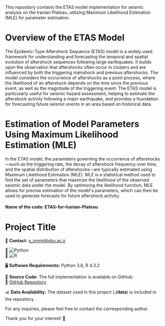 This repository contains the ETAS model implementation for seismic analysis on the Iranian Plateau, utilizing Maximum Likelihood Estimation (MLE) for parameter estimation.
# Overview of the ETAS Model
The Epidemic-Type Aftershock Sequence (ETAS) model is a widely used framework for understanding and forecasting the temporal and spatial evolution of aftershock sequences following large earthquakes. It builds upon the observation that aftershocks often occur in clusters and are influenced by both the triggering mainshock and previous aftershocks. The model considers the occurrence of aftershocks as a point process, where the likelihood of an aftershock depends on the time since the previous event, as well as the magnitude of the triggering event. The ETAS model is particularly useful for seismic hazard assessment, helping to estimate the aftershock activity following a major earthquake, and provides a foundation for forecasting future seismic events in an area based on historical data.
# Estimation of  Model Parameters Using Maximum Likelihood Estimation (MLE)
In the ETAS model, the parameters governing the occurrence of aftershocks—such as the triggering rate, the decay of aftershock frequency over time, and the spatial distribution of aftershocks—are typically estimated using Maximum Likelihood Estimation (MLE). MLE is a statistical method used to find the set of parameters that maximize the likelihood of the observed seismic data under the model. By optimizing the likelihood function, MLE allows for precise estimation of the model's parameters, which can then be used to generate forecasts for future aftershock activity. 

#### Name of the code: ETAS-for-Iranian-Plateau
# Project Title  

📩 **Contact:** [s_ommi@sbu.ac.ir](mailto:s_ommi@sbu.ac.ir)  

🐍 ![Python](https://img.shields.io/badge/Python-3.10-blue?logo=python)  
🔵 ![R](https://img.shields.io/badge/R-Language-blue?logo=r)  

🖥 **Software Requirements:** Python 3.8, R 4.3.2 

📂 **Source Code:** The full implementation is available on GitHub:  
🔗 [GitHub Repository](https://github.com/mahdie-dolatabadi/ETAS-for-Iranian-Plateau.git)  

📊 **Data Availability:** The dataset used in this project (**./data**) is included in the repository.  

For any inquiries, please feel free to contact the corresponding author.  

Thank you for your interest! 🚀  


